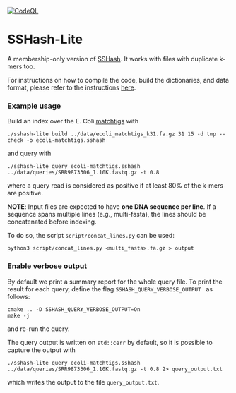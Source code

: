 [![CodeQL](https://github.com/jermp/sshash-lite/actions/workflows/codeql.yml/badge.svg)](https://github.com/jermp/sshash-lite/actions/workflows/codeql.yml)

SSHash-Lite
===========

A membership-only version of [SSHash](https://github.com/jermp/sshash). It works with files with duplicate k-mers too.

For instructions on how to compile the code,
build the dictionaries, and data format, please refer to the instructions [here](https://github.com/jermp/sshash).

### Example usage

Build an index over the E. Coli [matchtigs](https://github.com/algbio/matchtigs) with

	./sshash-lite build ../data/ecoli_matchtigs_k31.fa.gz 31 15 -d tmp --check -o ecoli-matchtigs.sshash

and query with

	./sshash-lite query ecoli-matchtigs.sshash ../data/queries/SRR9873306_1.10K.fastq.gz -t 0.8

where a query read is considered as positive if at least 80% of the k-mers are positive.

**NOTE**: Input files are expected to have **one DNA sequence per line**. If a sequence spans multiple lines (e.g., multi-fasta), the lines should be concatenated before indexing.

To do so, the script `script/concat_lines.py` can be used:

	python3 script/concat_lines.py <multi_fasta>.fa.gz > output

### Enable verbose output

By default we print a summary report for the whole query file.
To print the result for each query, define the flag `SSHASH_QUERY_VERBOSE_OUTPUT ` as follows:

	cmake .. -D SSHASH_QUERY_VERBOSE_OUTPUT=On
	make -j
    
and re-run the query.

The query output is written on `std::cerr` by default, so it is possible to capture the output with

	./sshash-lite query ecoli-matchtigs.sshash ../data/queries/SRR9873306_1.10K.fastq.gz -t 0.8 2> query_output.txt
	
which writes the output to the file `query_output.txt`.